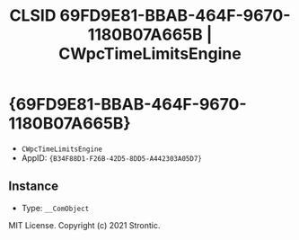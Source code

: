 ﻿---
title: "CLSID 69FD9E81-BBAB-464F-9670-1180B07A665B | CWpcTimeLimitsEngine"
excerpt: What is COM-Object CLSID 69FD9E81-BBAB-464F-9670-1180B07A665B?
---

# {69FD9E81-BBAB-464F-9670-1180B07A665B}

* `CWpcTimeLimitsEngine`
* AppID: `{B34F88D1-F26B-42D5-8DD5-A442303A05D7}`

## Instance

* Type: `__ComObject`

MIT License. Copyright (c) 2021 Strontic.


